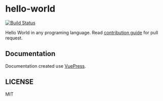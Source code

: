 
# hello-world

[![Build Status](https://travis-ci.com/bervProject/hello-world.svg?branch=master)](https://travis-ci.com/bervProject/hello-world)

Hello World in any programing language. Read [contribution guide](CONTRIBUTING.md) for pull request.

## Documentation

Documentation created use [VuePress](https://vuepress.vuejs.org).

## LICENSE

MIT
